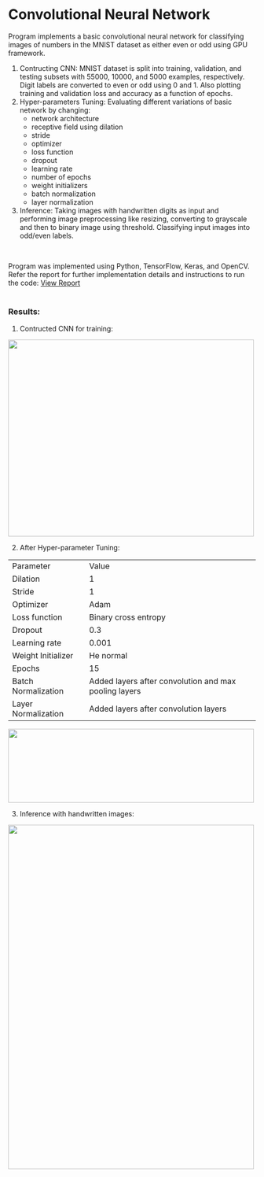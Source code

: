 # Convolutional Neural Network

Program implements a basic convolutional neural network for classifying images of numbers in the MNIST dataset as either even or odd using GPU framework.
1. Contructing CNN: MNIST dataset is split into training, validation, and testing subsets with 55000, 10000, and 5000 examples, respectively. Digit labels are converted to even or odd using 0 and 1. Also plotting training and validation loss and accuracy as a function of epochs.
2. Hyper-parameters Tuning: Evaluating different variations of basic network by changing:
   * network architecture
   * receptive field using dilation
   * stride
   * optimizer
   * loss function
   * dropout
   * learning rate
   * number of epochs
   * weight initializers
   * batch normalization
   * layer normalization
3. Inference: Taking images with handwritten digits as input and performing image preprocessing like resizing, converting to grayscale and then to binary image using threshold. Classifying input images into odd/even labels.
<br/>

Program was implemented using Python, TensorFlow, Keras, and OpenCV. Refer the report for further implementation details and instructions to run the code:
<a href="https://github.com/chandnii7/ConvolutionalNeuralNetwork/blob/main/doc/Report_A3_Chandni_Patel.pdf">View Report</a>
<br/><br/>

### Results:
1. Contructed CNN for training:
<img src="https://github.com/chandnii7/ConvolutionalNeuralNetwork/blob/main/data/out1.jpg" height="400" width="500"/>
<br/>

2. After Hyper-parameter Tuning:
<table>
  <tr><td>Parameter</td><td>Value</td></tr>
  <tr><td>Dilation</td><td>1</td></tr>
  <tr><td>Stride</td><td>1</td></tr>
  <tr><td>Optimizer</td><td>Adam</td></tr>
  <tr><td>Loss function</td><td>Binary cross entropy</td></tr>
  <tr><td>Dropout</td><td>0.3</td></tr>
  <tr><td>Learning rate</td><td>0.001</td></tr>
  <tr><td>Weight Initializer</td><td>He normal</td></tr>
  <tr><td>Epochs</td><td>15</td></tr>
  <tr><td>Batch Normalization</td><td>Added layers after convolution and max pooling layers</td></tr>
  <tr><td>Layer Normalization</td><td>Added layers after convolution layers</td></tr>  
</table>
<img src="https://github.com/chandnii7/ConvolutionalNeuralNetwork/blob/main/data/out2.jpg" height="150" width="500"/>
<br/>

3. Inference with handwritten images:
<img src="https://github.com/chandnii7/ConvolutionalNeuralNetwork/blob/main/data/out3.jpg" height="700" width="500"/>
<br/>
